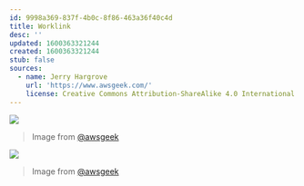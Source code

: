 ```yaml
---
id: 9998a369-837f-4b0c-8f86-463a36f40c4d
title: Worklink
desc: ''
updated: 1600363321244
created: 1600363321244
stub: false
sources:
  - name: Jerry Hargrove
    url: 'https://www.awsgeek.com/'
    license: Creative Commons Attribution-ShareAlike 4.0 International License
---
```

![](/assets/images/Amazon-WorkLink_en.jpg)
> Image from [@awsgeek](https://www.awsgeek.com/Amazon-WorkLink/)


![](/assets/images/Amazon-WorkLink_en.jpg)
> Image from [@awsgeek](https://www.awsgeek.com/Amazon-WorkLink/)
